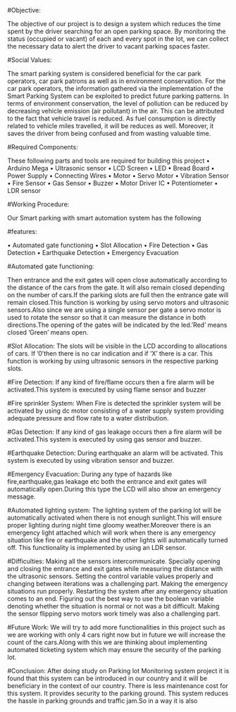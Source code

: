 #Objective:

The objective of our project is to design a system which reduces the time
spent by the driver searching for an open parking space. By monitoring the
status (occupied or vacant) of each and every spot in the lot, we can collect
the necessary data to alert the driver to vacant parking spaces faster.


#Social Values:

The smart parking system is considered beneficial for the car park operators, car park patrons as well as in environment conservation. For the
car park operators, the information gathered via the implementation of
the Smart Parking System can be exploited to predict future parking patterns. In terms of environment conservation, the level of pollution can
be reduced by decreasing vehicle emission (air pollutant) in the air. This
can be attributed to the fact that vehicle travel is reduced. As fuel consumption is directly related to vehicle miles travelled, it will be reduces as
well. Moreover, it saves the driver from being confused and from wasting
valuable time.

#Required Components:

These following parts and tools are required for building this project
• Arduino Mega
• Ultrasonic sensor
• LCD Screen
• LED
• Bread Board
• Power Supply
• Connecting Wires
• Motor
• Servo Motor
• Vibration Sensor
• Fire Sensor
• Gas Sensor
• Buzzer
• Motor Driver IC
• Potentiometer
• LDR sensor


#Working Procedure:

Our Smart parking with smart automation system has the following

#features:

• Automated gate functioning
• Slot Allocation
• Fire Detection
• Gas Detection
• Earthquake Detection
• Emergency Evacuation

#Automated gate functioning:

Then entrance and the exit gates will open close automatically according
to the distance of the cars from the gate. It will also remain closed depending on the number of cars.If the parking slots are full then the entrance
gate will remain closed.This function is working by using servo motors and
ultrasonic sensors.Also since we are using a single sensor per gate a servo
motor is used to rotate the sensor so that it can measure the distance in
both directions.The opening of the gates will be indicated by the led.’Red’
means closed ’Green’ means open.

#Slot Allocation:
The slots will be visible in the LCD according to allocations of cars. If
’0’then there is no car indication and if ’X’ there is a car. This function is
working by using ultrasonic sensors in the respective parking slots.


#Fire Detection:
If any kind of fire/flame occurs then a fire alarm will be activated.This
system is executed by using flame sensor and buzzer


#Fire sprinkler System:
When Fire is detected the sprinkler system will be activated by using dc
motor consisting of a water supply system providing adequate pressure
and flow rate to a water distribution.

#Gas Detection:
If any kind of gas leakage occurs then a fire alarm will be activated.This
system is executed by using gas sensor and buzzer.

#Earthquake Detection:
During earthquake an alarm will be activated. This system is executed by
using vibration sensor and buzzer.

#Emergency Evacuation:
During any type of hazards like fire,earthquake,gas leakage etc both the
entrance and exit gates will automatically open.During this type the LCD
will also show an emergency message.

#Automated lighting system:
The lighting system of the parking lot will be automatically activated when
there is not enough sunlight.This will ensure proper lighting during night
time gloomy weather.Moreover there is an emergency light attached which
will work when there is any emergency situation like fire or earthquake
and the other lights will automatically turned off. This functionality is
implemented by using an LDR sensor.


#Difficulties:
Making all the sensors intercommunicate. Specially opening and closing
the entrance and exit gates while measuring the distance with the ultrasonic sensors. Setting the control variable values properly and changing
between iterations was a challenging part. Making the emergency situations run properly. Restarting the system after any emergency situation
comes to an end. Figuring out the best way to use the boolean variable
denoting whether the situation is normal or not was a bit difficult. Making
the sensor flipping servo motors work timely was also a challenging part.


#Future Work:
We will try to add more functionalities in this project such as we are
working with only 4 cars right now but in future we will increase the count
of the cars.Along with this we are thinking about implementing automated
ticketing system which may ensure the security of the parking lot.


#Conclusion:
After doing study on Parking lot Monitoring system project it is found
that this system can be introduced in our country and it will be beneficiary in the context of our country. There is less maintenance cost for
this system. It provides security to the parking ground. This system reduces the hassle in parking grounds and traffic jam.So in a way it is also





